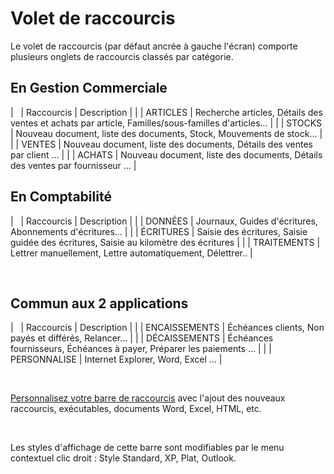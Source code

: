 # Volet de raccourcis


Le volet de raccourcis (par défaut ancrée à gauche l'écran) comporte plusieurs onglets de raccourcis classés par catégorie.


## En Gestion Commerciale








|   | Raccourcis | Description |
|  | ARTICLES | Recherche articles, Détails des ventes et achats par article, Familles/sous-familles d'articles... |
|  | STOCKS | Nouveau document, liste des documents, Stock, Mouvements de stock... |
|  | VENTES | Nouveau document, liste des documents, Détails des ventes par client ... |
|  | ACHATS | Nouveau document, liste des documents, Détails des ventes par fournisseur ... |


## En Comptabilité








|   | Raccourcis | Description |
|  | DONNÉES | Journaux, Guides d'écritures, Abonnements d'écritures... |
|  | ÉCRITURES | Saisie des écritures, Saisie guidée des écritures, Saisie au kilomètre des écritures |
|  | TRAITEMENTS | Lettrer manuellement, Lettre automatiquement, Délettrer.. |


 


## Commun aux 2 applications








|   | Raccourcis | Description |
|  | ENCAISSEMENTS | Échéances clients, Non payés et différés, Relancer... |
|  | DÉCAISSEMENTS | Échéances fournisseurs, Échéances à payer, Préparer les paiements ... |
|  | PERSONNALISE | Internet Explorer, Word, Excel ... |


 


[Personnalisez votre barre de raccourcis](VoletRaccourcis.md) avec l'ajout des nouveaux raccourcis, exécutables, documents Word, Excel, HTML, etc.


 


Les styles d'affichage de cette barre sont modifiables par le menu contextuel clic droit : Style Standard, XP, Plat, Outlook.


